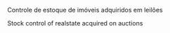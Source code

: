 Controle de estoque de imóveis adquiridos em leilões

Stock control of realstate acquired on auctions
